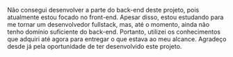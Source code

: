 Não consegui desenvolver a parte do back-end deste projeto, pois atualmente estou focado no front-end. Apesar disso, estou estudando para me tornar um desenvolvedor fullstack, mas, até o momento, ainda não tenho domínio suficiente do back-end. Portanto, utilizei os conhecimentos que adquiri até agora para entregar o que estava ao meu alcance. Agradeço desde já pela oportunidade de ter desenvolvido este projeto.
